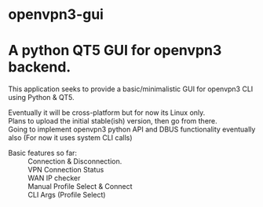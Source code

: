 # openvpn3-gui
# A python QT5 GUI for openvpn3 backend.

This application seeks to provide a basic/minimalistic GUI for openvpn3 CLI using Python & QT5.

Eventually it will be cross-platform but for now its Linux only.<br />
Plans to upload the initial stable(ish) version, then go from there.<br />
Going to implement openvpn3 python API and DBUS functionality eventually also (For now it uses system CLI calls)


<dl>
  <dt>Basic features so far:</dt>
  <dd>Connection & Disconnection.</dd>
  <dd>VPN Connection Status</dd>
  <dd>WAN IP checker</dd>
  <dd>Manual Profile Select & Connect</dd>
  <dd>CLI Args (Profile Select)</dd>
</dl>
